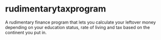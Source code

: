 # rudimentarytaxprogram
A rudimentary finance program that lets you calculate your leftover money depending on your education status, rate of living and tax based on the continent you put in.
